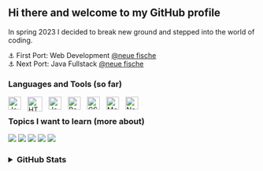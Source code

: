 
## Hi there and welcome to my GitHub profile 
In spring 2023 I decided to break new ground and stepped into the world of coding.

⚓ First Port: Web Development [@neue fische](https://www.neuefische.de)
<br />
⚓ Next Port: Java Fullstack [@neue fische](https://www.neuefische.de)
<br />

### Languages and Tools (so far)
<img align="left" alt="JavaScript" width="26px" src="https://cdn.jsdelivr.net/gh/devicons/devicon/icons/javascript/javascript-original.svg" style="padding-right:10px;" />
<img align="left" alt="HTML5" width="30px" src="https://cdn.jsdelivr.net/gh/devicons/devicon/icons/html5/html5-original.svg" style="padding-right:10px;" />
<img align="left" alt="Java" width="26px" src="https://cdn.jsdelivr.net/gh/devicons/devicon/icons/java/java-original.svg" style="padding-right:10px;" />
<img align="left" alt="React" width="26px" src="https://cdn.jsdelivr.net/gh/devicons/devicon/icons/react/react-original.svg" style="padding-right:10px;" />
<img align="left" alt="CSS3" width="26px" src="https://cdn.jsdelivr.net/gh/devicons/devicon/icons/css3/css3-original.svg" style="padding-right:10px;" />
<img align="left" alt="MongoDb" width="26px" src="https://cdn.jsdelivr.net/gh/devicons/devicon/icons/mongodb/mongodb-original.svg" style="padding-right:10px;" />
<img align="left" alt="NextJS" width="26px" src="https://cdn.jsdelivr.net/gh/devicons/devicon/icons/nextjs/nextjs-original.svg" style="padding-right:10px;" />
<br/>

### Topics I want to learn (more about) 

![](https://img.shields.io/badge/⛵-accessibility-7D898B?labelColor=FF428E) ![](https://img.shields.io/badge/⛵-clean_code-7D898B?labelColor=FF428E) ![](https://img.shields.io/badge/⛵-datasecurity-7D898B?labelColor=FF428E) ![](https://img.shields.io/badge/⛵-testing-7D898B?labelColor=FF428E) ![](https://img.shields.io/badge/⛵-typescript-7D898B?labelColor=FF428E) 

<h3><details>
  <summary>GitHub Stats</summary>
<br />

![GitHub stats](https://github-readme-stats.vercel.app/api?username=tejue&show_icons=true&theme=radical)

</details>
</h3>

<!--
**tejue/tejue** is a ✨ _special_ ✨ repository because its `README.md` (this file) appears on your GitHub profile.

Here are some ideas to get you started:

- 🔭 I’m currently working on ...
- 🌱 I’m currently learning ...
- 👯 I’m looking to collaborate on ...
- 🤔 I’m looking for help with ...
- 💬 Ask me about ...
- 📫 How to reach me: ...
- 😄 Pronouns: ...
- ⚡ Fun fact: ...
-->

<!--
![My Skills](https://skillicons.dev/icons?i=html,css,js,react,nextjs)
![Top Langs](https://github-readme-stats.vercel.app/api/top-langs/?username=tejue&layout=compact&theme=radical)
i believe in the power of many and in David rather than Golliath
AC6EFF
-->
